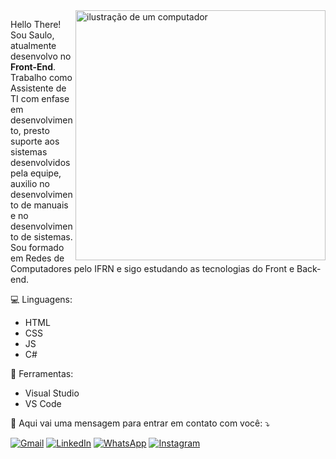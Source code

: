 <img src="https://raw.githubusercontent.com/MicaelliMedeiros/micaellimedeiros/master/image/computer-illustration.png" alt="ilustração de um computador" min-width="400px" max-width="400px" width="400px" align="right">

<p align="left"> 
  Hello There! <br>
  Sou Saulo, atualmente desenvolvo no <strong>Front-End</strong>.<br>
  Trabalho como Assistente de TI com enfase em desenvolvimento, presto suporte aos sistemas desenvolvidos pela equipe, auxilio no desenvolvimento de manuais e no desenvolvimento de sistemas. <br>
  Sou formado em Redes de Computadores pelo IFRN e sigo estudando as tecnologias do Front e Back-end.
</p>

<p align="left">
  💻 Linguagens: 
  <ul>
    <li>HTML</li>
    <li>CSS</li>
    <li>JS</li>
    <li>C#</li>
  </ul>
</p>

<p align="left">
  💼 Ferramentas: 
  <ul>
  <li>Visual Studio</li>
  <li>VS Code</li>
</ul>
</p>

<p align="left">
  💌 Aqui vai uma mensagem para entrar em contato com você: ⤵️
</p>

<p align="left">
  <a href="mailto:saullcohristian@gmail.com" target="_blank" title="Gmail">
  <img src="https://img.shields.io/badge/-Gmail-FF0000?style=flat-square&labelColor=FF0000&logo=gmail&logoColor=white&link=mailto:saullcohristian@gmail.com" alt="Gmail"/></a>
  <a href="https://www.linkedin.com/in/saulo-christian" target="_blank" title="LinkedIn">
  <img src="https://img.shields.io/badge/-Linkedin-0e76a8?style=flat-square&logo=Linkedin&logoColor=white&link=[https://www.linkedin.com/in/saulo-christian](https://www.linkedin.com/in/saulo-christian/)" alt="LinkedIn"/></a>
  <a href="https://wa.me/5584986358619" target="_blank" title="WhatsApp">
  <img src="https://img.shields.io/badge/-WhatsApp-25d366?style=flat-square&labelColor=25d366&logo=whatsapp&logoColor=white&link=wa.me/5584986358619" alt="WhatsApp"/></a>
  <a href="https://www.instagram.com/saulochristian_" target="_blank" title="Instagram">
  <img src="https://img.shields.io/badge/-Instagram-DF0174?style=flat-square&labelColor=DF0174&logo=instagram&logoColor=white&link=@saulochristian_&" alt="Instagram"/></a>
</p>
